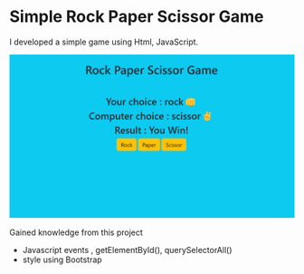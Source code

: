 # Simple Rock Paper Scissor Game 

I developed a simple game using Html, JavaScript. 

![screenshot](./images/screenshot.png)

Gained knowledge from this project 
- Javascript events , getElementById(), querySelectorAll() 
- style using Bootstrap

